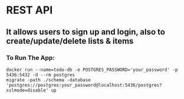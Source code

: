 # REST API

## It allows users to sign up and login, also to create/update/delete lists & items

### To Run The App:

```
docker run --name=todo-db -e POSTGRES_PASSWORD='your_password' -p 5436:5432 -d --rm postgres
migrate -path ./schema -database 'postgres://postgres:your_password@localhost:5436/postgres?sslmode=disable' up
```
